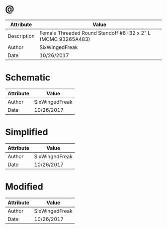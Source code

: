 # @
| Attribute | Value |
| ---  | ---     |
| Description | Female Threaded Round Standoff #8-32 x 2&quot; L (MCMC 93265A483) |
| Author | SixWingedFreak |
| Date | 10/26/2017 |
# Schematic
| Attribute | Value |
| ---  | ---     |
| Author | SixWingedFreak |
| Date | 10/26/2017 |
# Simplified
| Attribute | Value |
| ---  | ---     |
| Author | SixWingedFreak |
| Date | 10/26/2017 |
# Modified
| Attribute | Value |
| ---  | ---     |
| Author | SixWingedFreak |
| Date | 10/26/2017 |
